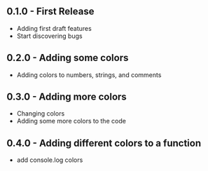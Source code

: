 ## 0.1.0 - First Release
* Adding first draft features
* Start discovering bugs

## 0.2.0 - Adding some colors
* Adding colors to numbers, strings, and comments

## 0.3.0 - Adding more colors
* Changing colors
* Adding some more colors to the code

## 0.4.0 - Adding different colors to a function
* add console.log colors
